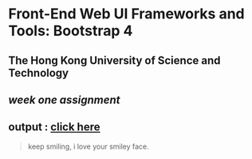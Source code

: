 # Front-End Web UI Frameworks and Tools: Bootstrap 4

## The Hong Kong University of Science and Technology

## _week one assignment_

## output : [click here](https://sania-akther.github.io/HK-bootstrap-assignment-1/aboutus/ "week one assignment")

> keep smiling, i love your smiley face.